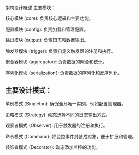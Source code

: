 架构设计概述
主要模块：

核心模块 (core): 负责核心逻辑和主要功能。

配置模块 (config): 负责加载和管理配置。

输出模块 (output): 负责日志和数据输出。

触发器模块 (trigger): 负责自定义触发器的注册和执行。

聚合器模块 (aggregator): 负责数据的聚合和统计。

序列化模块 (serialization): 负责数据的序列化和反序列化。

## 主要设计模式：

单例模式 (Singleton): 确保全局唯一实例，例如配置管理器。  

策略模式 (Strategy): 动态选择不同的日志输出方式。

观察者模式 (Observer): 用于触发器的注册和执行。

命令模式 (Command): 将监控事件封装成对象，便于扩展和管理。

装饰者模式 (Decorator): 动态添加监控的功能。

